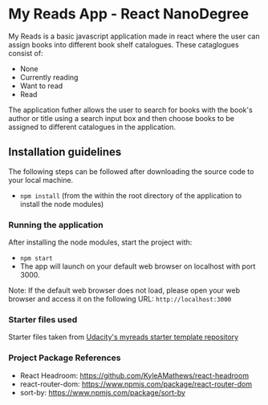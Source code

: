# My Reads App - React NanoDegree

My Reads is a basic javascript application made in react where the user can assign books into different book shelf catalogues. These cataglogues consist of:
- None
- Currently reading
- Want to read
- Read

The application futher allows the user to search for books with the book's author or title using a search input box and then choose books to be assigned to different catalogues in the application. 

## Installation guidelines

The following steps can be followed after downloading the source code to your local machine.
- `npm install` (from the within the root directory of the application to install the node modules)

### Running the application
After installing the node modules, start the project with:
- `npm start`
- The app will launch on your default web browser on localhost with port 3000.

Note: If the default web browser does not load, please open your web browser and access it on the following URL: `http://localhost:3000`

### Starter files used

Starter files taken from [Udacity's myreads starter template repository](https://github.com/udacity/reactnd-project-myreads-starter)

### Project Package References

- React Headroom: 
https://github.com/KyleAMathews/react-headroom
- react-router-dom:
https://www.npmjs.com/package/react-router-dom
- sort-by:
https://www.npmjs.com/package/sort-by
